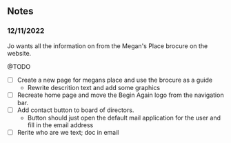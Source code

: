 ## Notes
### 12/11/2022

Jo wants all the information on from the Megan's Place brocure on the website. 

@TODO

- [ ] Create a new page for megans place and use the brocure as a guide
    - Rewrite descrition text and add some graphics
- [ ] Recreate home page and move the Begin Again logo from the navigation bar.
- [ ] Add contact button to board of directors.
  - Button should just open the default mail application for the user and fill in the email address
- [ ] Rerite who are we text; doc in email